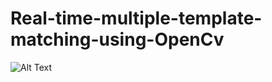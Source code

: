 # Real-time-multiple-template-matching-using-OpenCv
![Alt Text](https://github.com/mohammadmansoor/Real-time-multiple-template-matching-using-OpenCv/blob/master/result.gif)
